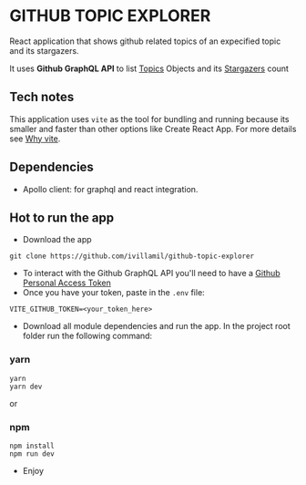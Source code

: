 # GITHUB TOPIC EXPLORER
React application that shows github related topics of an expecified topic and its stargazers.

It uses **Github GraphQL API** to list [Topics](https://docs.github.com/en/graphql/reference/objects#topic) Objects and its [Stargazers](https://docs.github.com/en/graphql/reference/objects#stargazerconnection) count

## Tech notes
This application uses `vite` as the tool for bundling and running because its smaller and faster than other options like Create React App. For more details see [Why vite](https://vitejs.dev/guide/why.html).

## Dependencies
- Apollo client: for graphql and react integration.

## Hot to run the app

- Download the app
```
git clone https://github.com/ivillamil/github-topic-explorer
```
- To interact with the Github GraphQL API you'll need to have a [Github Personal Access Token](https://docs.github.com/en/free-pro-team@latest/graphql/guides/forming-calls-with-graphql#authenticating-with-graphql)
- Once you have your token, paste in the `.env` file:
```
VITE_GITHUB_TOKEN=<your_token_here>
```
- Download all module dependencies and run the app. In the project root folder run the following command:
### yarn
```
yarn
yarn dev
```

or

### npm
```
npm install
npm run dev
```
- Enjoy

